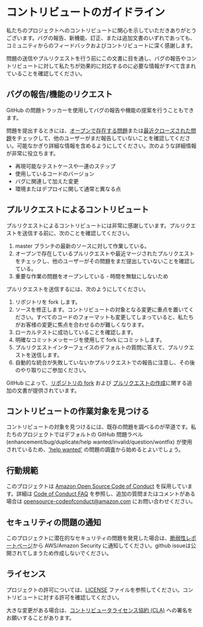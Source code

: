 # コントリビュートのガイドライン

私たちのプロジェクトへのコントリビュートに関心を示していただきありがとうございます。バグの報告、新機能、訂正、または追加文書のいずれであっても、コミュニティからのフィードバックおよびコントリビュートに深く感謝します。

問題の送信やプルリクエストを行う前にこの文書に目を通し、バグの報告やコントリビュートに対して私たちが効果的に対応するのに必要な情報がすべて含まれていることを確認してください。

## バグの報告/機能のリクエスト

GitHub の問題トラッカーを使用してバグの報告や機能の提案を行うこともできます。

問題を提出するときには、[オープンで存在する問題](https://github.com/aws-samples/aws-scaling-threat-detection-workshop-jp/issues)または[最近クローズされた問題](https://github.com/aws-samples/aws-scaling-threat-detection-workshop-jp/issues?utf8=%E2%9C%93&q=is%3Aissue+is%3Aclosed)をチェックして、他のユーザーがまだ報告していないことを確認してください。可能なかぎり詳細な情報を含めるようにしてください。次のような詳細情報が非常に役立ちます。

* 再現可能なテストケースや一連のステップ
* 使用しているコードのバージョン
* バグに関連して加えた変更
* 環境またはデプロイに関して通常と異なる点

## プルリクエストによるコントリビュート
プルリクエストによるコントリビュートには非常に感謝しています。プルリクエストを送信する前に、次のことを確認してください。

1. master ブランチの最新のソースに対して作業している。
2. オープンで存在しているプルリクエストや最近マージされたプルリクエストをチェックし、他のユーザーがその問題をまだ提出していないことを確認している。
3. 重要な作業の問題をオープンしている - 時間を無駄にしないため

プルリクエストを送信するには、次のようにしてください。

1.  リポジトリを fork します。
2.  ソースを修正します。コントリビュートの対象となる変更に重点を置いてください。すべてのコードのフォーマットも変更してしまっていると、私たちがお客様の変更に焦点を合わせるのが難しくなります。
3.  ローカルテストに成功していることを確認します。
4.  明確なコミットメッセージを使用して fork にコミットします。
5.  プルリクエストインターフェイスのデフォルトの質問に答えて、プルリクエストを送信します。
6.  自動的な統合が失敗していないかプルリクエストでの報告に注意し、その後のやり取りにご参加ください。

GitHub によって、[リポジトリの fork](https://help.github.com/articles/fork-a-repo/) および 
[プルリクエストの作成](https://help.github.com/articles/creating-a-pull-request/)に関する追加の文書が提供されています。


## コントリビュートの作業対象を見つける
コントリビュートの対象を見つけるには、既存の問題を調べるのが早道です。私たちのプロジェクトではデフォルトの GitHub 問題ラベル (enhancement/bug/duplicate/help wanted/invalid/question/wontfix) が使用されているため、['help wanted'](https://github.com/aws-samples/aws-scaling-threat-detection-workshop-jp/labels/help%20wanted) の問題の調査から始めるとよいでしょう。

## 行動規範
このプロジェクトは [Amazon Open Source Code of Conduct](https://aws.github.io/code-of-conduct) を採用しています。詳細は [Code of Conduct FAQ](https://aws.github.io/code-of-conduct-faq) を参照し、追加の質問またはコメントがある場合は opensource-codeofconduct@amazon.com にお問い合わせください。


## セキュリティの問題の通知
このプロジェクトに潜在的なセキュリティの問題を発見した場合は、[脆弱性レポートページ](http://aws.amazon.com/security/vulnerability-reporting/)から AWS/Amazon Security に通知してください。github  issueは公開されてしまうため作成しないでください。


## ライセンス

プロジェクトの許可については、[LICENSE](https://github.com/aws-samples/aws-scaling-threat-detection-workshop-jp/blob/master/LICENSE) ファイルを参照してください。コントリビュートに対する許可を確認してください。

大きな変更がある場合は、[コントリビュータライセンス協約 (CLA)](http://en.wikipedia.org/wiki/Contributor_License_Agreement) への署名をお願いすることがあります。
